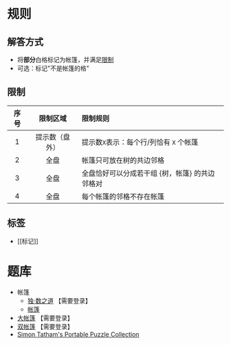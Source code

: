 # 规则

## 解答方式

- 将**部分**白格标记为帐篷，并满足[限制](#限制)
- 可选：标记"不是帐篷的格"

## 限制

| 序号  |  限制区域   | 限制规则                      |
|:---:|:-------:|:--------------------------|
|  1  | 提示数（盘外） | 提示数`X`表示：每个行/列恰有 `X` 个帐篷  |
|  2  |   全盘    | 帐篷只可放在树的共边邻格              |
|  3  |   全盘    | 全盘恰好可以分成若干组 {树，帐篷} 的共边邻格对 |
|  4  |   全盘    | 每个帐篷的邻格不存在帐篷              |

## 标签

- [[标记]]

# 题库

- 帐篷
    - [独·数之道](http://www.sudokufans.org.cn/lx/zpa.index.php?w=10) 【需要登录】
    - [帐篷](https://cn.puzzle-tents.com/)
- [大帐篷](http://www.sudokufans.org.cn/lx/zpb.index.php?w=10) 【需要登录】
- [双帐篷](http://www.sudokufans.org.cn/lx/zpc.index.php?w=10) 【需要登录】
- [Simon Tatham's Portable Puzzle Collection](https://www.chiark.greenend.org.uk/~sgtatham/puzzles/js/tents.html)
